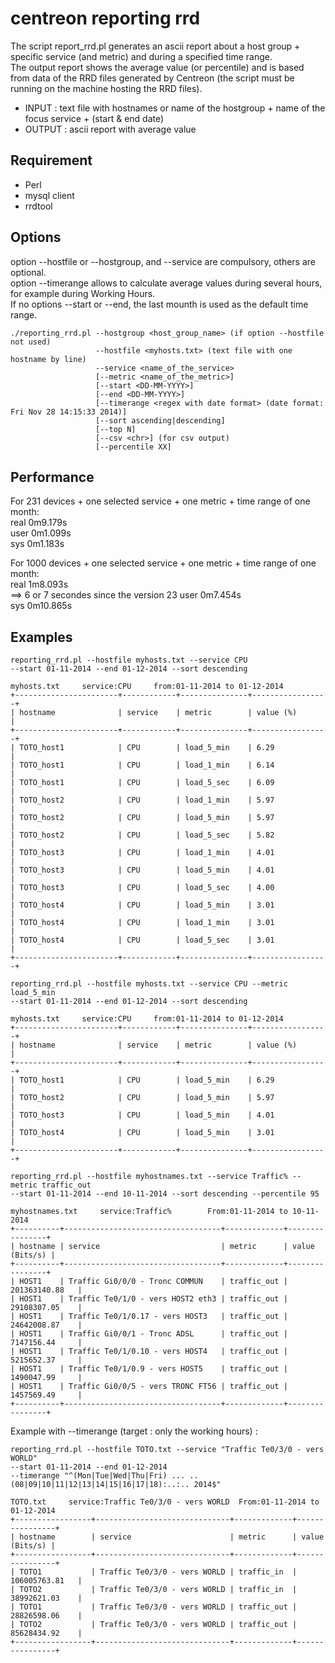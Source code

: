 # centreon reporting rrd

The script report_rrd.pl generates an ascii report about a host group + specific service (and metric) and during a specified time range. <br>
The output report shows the average value (or percentile) and is based from data of the RRD files generated by Centreon (the script must be running on the machine hosting the RRD files).

  - INPUT : text file with hostnames or name of the hostgroup + name of the focus service + (start & end date)
  - OUTPUT : ascii report with average value


## Requirement

  - Perl
  - mysql client
  - rrdtool

## Options
option --hostfile or --hostgroup, and --service are compulsory, others are optional. <br>
option --timerange allows to calculate average values during several hours, for example during Working Hours. <br>
If no options --start or --end, the last mounth is used as the default time range.

```erb
./reporting_rrd.pl --hostgroup <host_group_name> (if option --hostfile not used)
                   --hostfile <myhosts.txt> (text file with one hostname by line)
                   --service <name_of_the_service>
                   [--metric <name_of_the_metric>]
                   [--start <DD-MM-YYYY>]
                   [--end <DD-MM-YYYY>]
                   [--timerange <regex with date format> (date format: Fri Nov 28 14:15:33 2014)]
                   [--sort ascending|descending]
                   [--top N]
                   [--csv <chr>] (for csv output)
                   [--percentile XX]
```
## Performance

For 231 devices + one selected service + one metric + time range of one month: <br>
real    0m9.179s <br>
user    0m1.099s <br>
sys     0m1.183s <br>

For 1000 devices + one selected service + one metric + time range of one month: <br>
real    1m8.093s <br> ==> 6 or 7 secondes since the version 23
user    0m7.454s <br>
sys     0m10.865s <br>

## Examples 

```erb
reporting_rrd.pl --hostfile myhosts.txt --service CPU
--start 01-11-2014 --end 01-12-2014 --sort descending

myhosts.txt     service:CPU     from:01-11-2014 to 01-12-2014
+-----------------------+------------+---------------+-----------------+
| hostname              | service    | metric        | value (%)       |
+-----------------------+------------+---------------+-----------------+
| TOTO_host1            | CPU        | load_5_min    | 6.29            |
| TOTO_host1            | CPU        | load_1_min    | 6.14            |
| TOTO_host1            | CPU        | load_5_sec    | 6.09            |
| TOTO_host2            | CPU        | load_1_min    | 5.97            |
| TOTO_host2            | CPU        | load_5_min    | 5.97            |
| TOTO_host2            | CPU        | load_5_sec    | 5.82            |
| TOTO_host3            | CPU        | load_1_min    | 4.01            |
| TOTO_host3            | CPU        | load_5_min    | 4.01            |
| TOTO_host3            | CPU        | load_5_sec    | 4.00            |
| TOTO_host4            | CPU        | load_5_min    | 3.01            |
| TOTO_host4            | CPU        | load_1_min    | 3.01            |
| TOTO_host4            | CPU        | load_5_sec    | 3.01            |
+-----------------------+------------+---------------+-----------------+
```

```erb
reporting_rrd.pl --hostfile myhosts.txt --service CPU --metric load_5_min
--start 01-11-2014 --end 01-12-2014 --sort descending

myhosts.txt     service:CPU     from:01-11-2014 to 01-12-2014
+-----------------------+------------+---------------+-----------------+
| hostname              | service    | metric        | value (%)       |
+-----------------------+------------+---------------+-----------------+
| TOTO_host1            | CPU        | load_5_min    | 6.29            |
| TOTO_host2            | CPU        | load_5_min    | 5.97            |
| TOTO_host3            | CPU        | load_5_min    | 4.01            |
| TOTO_host4            | CPU        | load_5_min    | 3.01            |
+-----------------------+------------+---------------+-----------------+
```

```erb
reporting_rrd.pl --hostfile myhostnames.txt --service Traffic% --metric traffic_out
--start 01-11-2014 --end 10-11-2014 --sort descending --percentile 95
           
myhostnames.txt     service:Traffic%        From:01-11-2014 to 10-11-2014
+----------+-----------------------------------+-------------+----------------+
| hostname | service                           | metric      | value (Bits/s) |
+----------+-----------------------------------+-------------+----------------+
| HOST1    | Traffic Gi0/0/0 - Tronc COMMUN    | traffic_out | 201363140.88   |
| HOST1    | Traffic Te0/1/0 - vers HOST2 eth3 | traffic_out | 29108307.05    |
| HOST1    | Traffic Te0/1/0.17 - vers HOST3   | traffic_out | 24642008.87    |
| HOST1    | Traffic Gi0/0/1 - Tronc ADSL      | traffic_out | 7147156.44     |
| HOST1    | Traffic Te0/1/0.10 - vers HOST4   | traffic_out | 5215652.37     |
| HOST1    | Traffic Te0/1/0.9 - vers HOST5    | traffic_out | 1490047.99     |
| HOST1    | Traffic Gi0/0/5 - vers TRONC FT56 | traffic_out | 1457569.49     |
+----------+-----------------------------------+-------------+----------------+
```
Example with --timerange (target : only the working hours) :

```erb
reporting_rrd.pl --hostfile TOTO.txt --service "Traffic Te0/3/0 - vers WORLD"
--start 01-11-2014 --end 01-12-2014
--timerange "^(Mon|Tue|Wed|Thu|Fri) ... .. (08|09|10|11|12|13|14|15|16|17|18):..:.. 2014$"

TOTO.txt     service:Traffic Te0/3/0 - vers WORLD  From:01-11-2014 to 01-12-2014
+-----------------+------------------------------+-------------+----------------+
| hostname        | service                      | metric      | value (Bits/s) |
+-----------------+------------------------------+-------------+----------------+
| TOTO1           | Traffic Te0/3/0 - vers WORLD | traffic_in  | 106005763.81   |
| TOTO2           | Traffic Te0/3/0 - vers WORLD | traffic_in  | 38992621.03    |
| TOTO1           | Traffic Te0/3/0 - vers WORLD | traffic_out | 28826598.06    |
| TOTO2           | Traffic Te0/3/0 - vers WORLD | traffic_out | 85628434.92    |
+-----------------+------------------------------+-------------+----------------+

